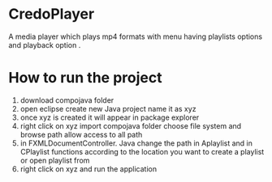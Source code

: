 # CredoPlayer
A media player which plays mp4 formats with menu having playlists options and playback option .

# How to run the project 
1) download compojava folder
2) open eclipse create new Java project name it as xyz
3) once xyz is created it will appear in package explorer 
4) right click on xyz import compojava folder choose file system and browse path allow access to all path
5) in FXMLDocumentController. Java change the path in Aplaylist and in CPlaylist functions according to the location you want to create a playlist or open playlist from 
6) right click on xyz and run the application

